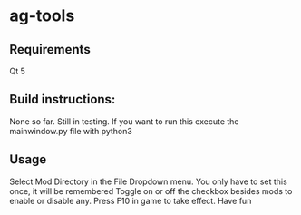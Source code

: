 # ag-tools

## Requirements
Qt 5

## Build instructions:
None so far. Still in testing.
If you want to run this execute the mainwindow.py file with python3

## Usage
Select Mod Directory in the File Dropdown menu. You only have to set this once, it will be remembered
Toggle on or off the checkbox besides mods to enable or disable any. Press F10 in game to take effect.
Have fun